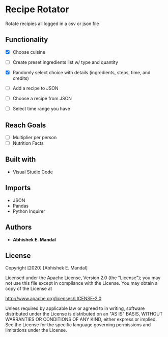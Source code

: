 # Recipe Rotator

Rotate recipies all logged in a csv or json file

## Functionality

- [x] Choose cuisine
- [ ] Create preset ingredients list w/ type and quantity
- [x] Randomly select choice with details (ingredients, steps, time, and credits)
- [ ] Add a recipe to JSON 
- [ ] Choose a recipe from JSON 
- [ ] Select time range you have


## Reach Goals
- [ ] Multiplier per person
- [ ] Nutrition Facts

## Built with

* Visual Studio Code

## Imports

* JSON
* Pandas
* Python Inquirer

## Authors

* **Abhishek E. Mandal**

## License

Copyright [2020] [Abhishek E. Mandal]

Licensed under the Apache License, Version 2.0 (the "License"); you may not use this file except in compliance with the License. You may obtain a copy of the License at

http://www.apache.org/licenses/LICENSE-2.0

Unless required by applicable law or agreed to in writing, software distributed under the License is distributed on an "AS IS" BASIS, WITHOUT WARRANTIES OR CONDITIONS OF ANY KIND, either express or implied. See the License for the specific language governing permissions and limitations under the License.